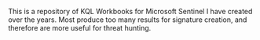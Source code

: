 This is a repository of KQL Workbooks for Microsoft Sentinel I have created over the years. Most produce too many results for signature creation, and therefore are more useful for threat hunting. 
